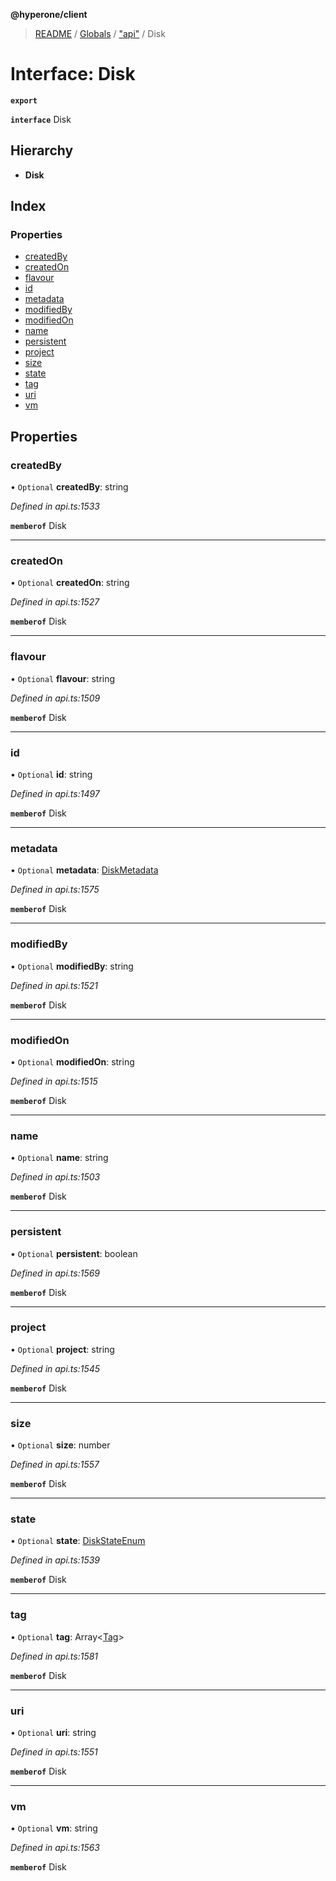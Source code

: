 **@hyperone/client**

> [README](../README.md) / [Globals](../globals.md) / ["api"](../modules/_api_.md) / Disk

# Interface: Disk

**`export`** 

**`interface`** Disk

## Hierarchy

* **Disk**

## Index

### Properties

* [createdBy](_api_.disk.md#createdby)
* [createdOn](_api_.disk.md#createdon)
* [flavour](_api_.disk.md#flavour)
* [id](_api_.disk.md#id)
* [metadata](_api_.disk.md#metadata)
* [modifiedBy](_api_.disk.md#modifiedby)
* [modifiedOn](_api_.disk.md#modifiedon)
* [name](_api_.disk.md#name)
* [persistent](_api_.disk.md#persistent)
* [project](_api_.disk.md#project)
* [size](_api_.disk.md#size)
* [state](_api_.disk.md#state)
* [tag](_api_.disk.md#tag)
* [uri](_api_.disk.md#uri)
* [vm](_api_.disk.md#vm)

## Properties

### createdBy

• `Optional` **createdBy**: string

*Defined in api.ts:1533*

**`memberof`** Disk

___

### createdOn

• `Optional` **createdOn**: string

*Defined in api.ts:1527*

**`memberof`** Disk

___

### flavour

• `Optional` **flavour**: string

*Defined in api.ts:1509*

**`memberof`** Disk

___

### id

• `Optional` **id**: string

*Defined in api.ts:1497*

**`memberof`** Disk

___

### metadata

• `Optional` **metadata**: [DiskMetadata](_api_.diskmetadata.md)

*Defined in api.ts:1575*

**`memberof`** Disk

___

### modifiedBy

• `Optional` **modifiedBy**: string

*Defined in api.ts:1521*

**`memberof`** Disk

___

### modifiedOn

• `Optional` **modifiedOn**: string

*Defined in api.ts:1515*

**`memberof`** Disk

___

### name

• `Optional` **name**: string

*Defined in api.ts:1503*

**`memberof`** Disk

___

### persistent

• `Optional` **persistent**: boolean

*Defined in api.ts:1569*

**`memberof`** Disk

___

### project

• `Optional` **project**: string

*Defined in api.ts:1545*

**`memberof`** Disk

___

### size

• `Optional` **size**: number

*Defined in api.ts:1557*

**`memberof`** Disk

___

### state

• `Optional` **state**: [DiskStateEnum](../enums/_api_.diskstateenum.md)

*Defined in api.ts:1539*

**`memberof`** Disk

___

### tag

• `Optional` **tag**: Array\<[Tag](_api_.tag.md)>

*Defined in api.ts:1581*

**`memberof`** Disk

___

### uri

• `Optional` **uri**: string

*Defined in api.ts:1551*

**`memberof`** Disk

___

### vm

• `Optional` **vm**: string

*Defined in api.ts:1563*

**`memberof`** Disk
